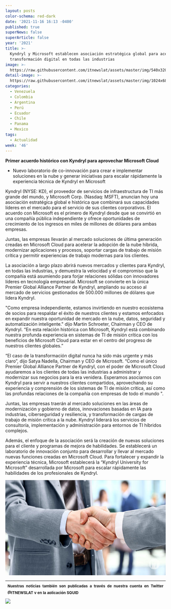 ```yaml
---
layout: posts
color-schema: red-dark
date: '2021-11-16 16:13 -0400'
published: true
superNews: false
superArticle: false
year: '2021'
title: >-
  Kyndryl y Microsoft establecen asociación estratégica global para acelerar la
  transformación digital en todas las industrias
image: >-
  https://raw.githubusercontent.com/itnewslat/assets/master/img/540x320/CheckHand-p.jpg
detail-image: >-
  https://raw.githubusercontent.com/itnewslat/assets/master/img/1024x680/CheckHand-g.jpg
categories:
  - Venezuela
  - Colombia
  - Argentina
  - Perú
  - Ecuador
  - Chile
  - Panama
  - Mexico
tags:
  - Actualidad
week: '46'
---
```

**Primer acuerdo histórico con Kyndryl para aprovechar Microsoft Cloud**

- Nuevo laboratorio de co-innovación para crear e implementar soluciones en la nube y generar iniciativas para escalar rápidamente la experiencia técnica de Kyndryl en Microsoft

Kyndryl (NYSE: KD), el proveedor de servicios de infraestructura de TI más grande del mundo, y Microsoft Corp. (Nasdaq: MSFT), anuncian hoy una asociación estratégica global e histórica que combinará sus capacidades líderes en el mercado para el servicio de sus clientes corporativos. El acuerdo con Microsoft es el primero de Kyndryl desde que se convirtió en una compañía pública independiente y ofrece oportunidades de crecimiento de los  ingresos en miles de millones de dólares para ambas empresas.

Juntas, las empresas llevarán al mercado soluciones de última generación creadas en Microsoft Cloud para acelerar la adopción de la nube híbrida, modernizar aplicaciones y procesos, soportar cargas de trabajo de misión crítica y permitir experiencias de trabajo modernas para los clientes.

La asociación a largo plazo abrirá nuevos mercados y clientes para Kyndryl, en todas las industrias, y demuestra la velocidad y el compromiso que la compañía está asumiendo para forjar relaciones sólidas con innovadores líderes en tecnología empresarial. Microsoft se convierte en la única Premier Global Alliance Partner de Kyndryl, ampliando su acceso al mercado de servicios gestionados de 500.000 millones de dólares que lidera Kyndryl.

"Como empresa independiente, estamos invirtiendo en nuestro ecosistema de socios para respaldar el éxito de nuestros clientes y estamos enfocados en expandir nuestra oportunidad de mercado en la nube, datos, seguridad y automatización inteligente." dijo Martin Schroeter, Chairman y CEO de Kyndryl. “En esta relación histórica con Microsoft, Kyndryl está combinando nuestra profunda experiencia en sistemas de TI de misión crítica con los beneficios de Microsoft Cloud para estar en el centro del progreso de nuestros clientes globales.”

“El caso de la transformación digital nunca ha sido más urgente y más claro”, dijo Satya Nadella, Chairman y CEO de Microsoft. “Como el único Premier Global Alliance Partner de Kyndryl, con el poder de Microsoft Cloud ayudaremos a los clientes de todas las industrias a administrar y modernizar sus negocios para la era venidera. Esperamos asociarnos con Kyndryl para servir a nuestros clientes compartidos, aprovechando su experiencia y comprensión de los sistemas de TI de misión crítica, así como las profundas relaciones de la compañía con empresas de todo el mundo ".

Juntas, las empresas traerán al mercado soluciones en las áreas de modernización y gobierno de datos, innovaciones basadas en IA para industrias, ciberseguridad y resiliencia, y transformación de cargas de trabajo de misión crítica a la nube. Kyndryl liderará los servicios de consultoría, implementación y administración para entornos de TI híbridos complejos.

Además, el enfoque de la asociación será la creación de nuevas soluciones para el cliente y programas de mejora de habilidades. Se establecerá un laboratorio de innovación conjunto para desarrollar y llevar al mercado nuevas funciones creadas en Microsoft Cloud. Para fortalecer y expandir la experiencia técnica, Microsoft establecerá la “Kyndryl University for Microsoft” desarrollada por Microsoft para escalar rápidamente las habilidades de los profesionales de Kyndryl.

![](https://raw.githubusercontent.com/itnewslat/assets/master/img/540x320/CheckHand-p.jpg)

<table style="height: 42px;" width="569">
<tbody>
<tr>
<td style="text-align: justify;"><sub><strong>Nuestras noticias también son publicadas a través de nuestra cuenta en Twitter <a href="https://twitter.com/itnewslat?lang=es">@ITNEWSLAT</a> y en la aplicación <a href="https://squidapp.co/en/">SQUID</a></strong></sub></td>
</tr>
</tbody>
</table>

<img src="https://tracker.metricool.com/c3po.jpg?hash=56f88a41e39ab42c063cc51676587a04"/>